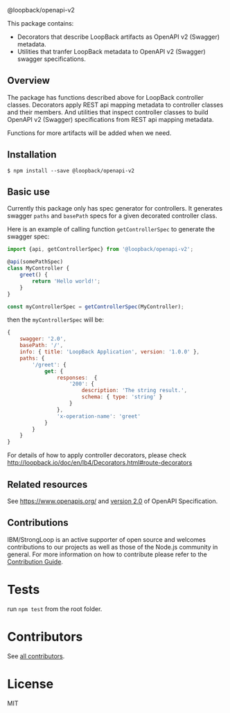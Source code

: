@loopback/openapi-v2

This package contains:

- Decorators that describe LoopBack artifacts as OpenAPI v2 (Swagger) metadata.
- Utilities that tranfer LoopBack metadata to OpenAPI v2 (Swagger) swagger specifications. 

## Overview

The package has functions described above for LoopBack controller classes.
Decorators apply REST api mapping metadata to controller classes and their members. And utilities that inspect controller classes to build OpenAPI v2 (Swagger) specifications from REST api mapping metadata.

Functions for more artifacts will be added when we need.

## Installation

```
$ npm install --save @loopback/openapi-v2
```

## Basic use

Currently this package only has spec generator for controllers.
It generates swagger `paths` and `basePath` specs for a given decorated controller class.

Here is an example of calling function `getControllerSpec` to generate the swagger spec:

```js
import {api, getControllerSpec} from '@loopback/openapi-v2';

@api(somePathSpec)
class MyController {
    greet() {
        return 'Hello world!';
    }
}

const myControllerSpec = getControllerSpec(MyController);
```

then the `myControllerSpec` will be:
```js
{
    swagger: '2.0',
    basePath: '/',
    info: { title: 'LoopBack Application', version: '1.0.0' },
    paths: { 
        '/greet': { 
            get: {
                responses:  { 
                    '200': { 
                        description: 'The string result.', 
                        schema: { type: 'string' } 
                    } 
                },
                'x-operation-name': 'greet' 
            }
        } 
    } 
}
```

For details of how to apply controller decorators, please check http://loopback.io/doc/en/lb4/Decorators.html#route-decorators

## Related resources

See https://www.openapis.org/ and [version 2.0](https://github.com/OAI/OpenAPI-Specification/blob/master/versions/2.0.md)
of OpenAPI Specification.

## Contributions

IBM/StrongLoop is an active supporter of open source and welcomes contributions to our projects as well as those of the Node.js community in general. For more information on how to contribute please refer to the [Contribution Guide](https://loopback.io/doc/en/contrib/index.html).

# Tests

run `npm test` from the root folder.

# Contributors

See [all contributors](https://github.com/strongloop/loopback-next/graphs/contributors).

# License

MIT